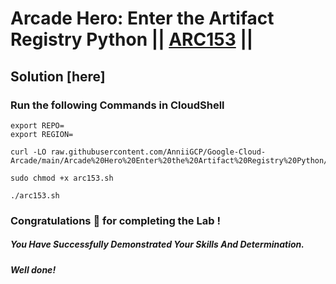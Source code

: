 # Arcade Hero: Enter the Artifact Registry Python || [ARC153](https://www.cloudskillsboost.google/focuses/89733?parent=catalog) ||

## Solution [here] 

### Run the following Commands in CloudShell

```
export REPO=
export REGION=
```
```
curl -LO raw.githubusercontent.com/AnniiGCP/Google-Cloud-Arcade/main/Arcade%20Hero%20Enter%20the%20Artifact%20Registry%20Python/arc153.sh

sudo chmod +x arc153.sh

./arc153.sh
```

### Congratulations 🎉 for completing the Lab !

##### *You Have Successfully Demonstrated Your Skills And Determination.*

#### *Well done!*

 

 
